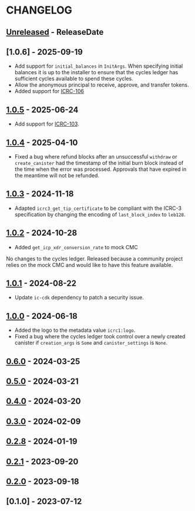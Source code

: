 <!-- next-header -->

# CHANGELOG

## [Unreleased] - ReleaseDate

## [1.0.6] - 2025-09-19
* Add support for `initial_balances` in `InitArgs`. When specifying initial balances it is up to the installer to ensure that the cycles ledger has sufficient cycles available to spend these cycles.
* Allow the anonymous principal to receive, approve, and transfer tokens.
* Added support for [ICRC-106](https://github.com/dfinity/ICRC-1/blob/7f9b4739d9b3ec2cf549bf468e3a1731c31eecbf/standards/ICRC-106/ICRC-106.md)

## [1.0.5] - 2025-06-24
* Add support for [ICRC-103](https://github.com/dfinity/ICRC/blob/main/ICRCs/ICRC-103/ICRC-103.md).

## [1.0.4] - 2025-04-10
* Fixed a bug where refund blocks after an unsuccessful `withdraw` or `create_canister` had the timestamp of the initial burn block instead of the time when the error was processed. Approvals that have expired in the meantime will not be refunded.

## [1.0.3] - 2024-11-18
* Adapted `icrc3_get_tip_certificate` to be compliant with the ICRC-3 specification by changing the encoding of `last_block_index` to `leb128`.

## [1.0.2] - 2024-10-28
* Added `get_icp_xdr_conversion_rate` to mock CMC

No changes to the cycles ledger. Released because a community project relies on the mock CMC and would like to have this feature available.

## [1.0.1] - 2024-08-22
* Update `ic-cdk` dependency to patch a security issue.

## [1.0.0] - 2024-06-18
* Added the logo to the metadata value `icrc1:logo`.
* Fixed a bug where the cycles ledger took control over a newly created canister if `creation_args` is `Some` and `canister_settings` is `None`.

## [0.6.0] - 2024-03-25

## [0.5.0] - 2024-03-21

## [0.4.0] - 2024-03-20

## [0.3.0] - 2024-02-09

## [0.2.8] - 2024-01-19

## [0.2.1] - 2023-09-20

## [0.2.0] - 2023-09-18

## [0.1.0] - 2023-07-12

<!-- next-url -->
[Unreleased]: https://github.com/dfinity/cycles-ledger/compare/cycles-ledger-v1.0.6...HEAD
[1.0.5]: https://github.com/dfinity/cycles-ledger/compare/cycles-ledger-v1.0.5...cycles-ledger-v1.0.6
[1.0.4]: https://github.com/dfinity/cycles-ledger/compare/cycles-ledger-v1.0.4...cycles-ledger-v1.0.5
[1.0.4]: https://github.com/dfinity/cycles-ledger/compare/cycles-ledger-v1.0.3...cycles-ledger-v1.0.4
[1.0.3]: https://github.com/dfinity/cycles-ledger/compare/cycles-ledger-v1.0.2...cycles-ledger-v1.0.3
[1.0.2]: https://github.com/dfinity/cycles-ledger/compare/cycles-ledger-v1.0.1...cycles-ledger-v1.0.2
[1.0.1]: https://github.com/dfinity/cycles-ledger/compare/cycles-ledger-v1.0.0...cycles-ledger-v1.0.1
[1.0.0]: https://github.com/dfinity/cycles-ledger/compare/cycles-ledger-v0.6.0...cycles-ledger-v1.0.0
[0.6.0]: https://github.com/dfinity/cycles-ledger/compare/cycles-ledger-v0.5.0...cycles-ledger-v0.6.0
[0.5.0]: https://github.com/dfinity/cycles-ledger/compare/cycles-ledger-v0.4.0...cycles-ledger-v0.5.0
[0.4.0]: https://github.com/dfinity/cycles-ledger/compare/cycles-ledger-v0.3.0...cycles-ledger-v0.4.0
[0.3.0]: https://github.com/dfinity/cycles-ledger/compare/cycles-ledger-v0.2.8...cycles-ledger-v0.3.0
[0.2.8]: https://github.com/dfinity/cycles-ledger/compare/cycles-ledger-v0.2.1...cycles-ledger-v0.2.8
[0.2.1]: https://github.com/dfinity/cycles-ledger/compare/cycles-ledger-v0.2.0...cycles-ledger-v0.2.1
[0.2.0]: https://github.com/dfinity/cycles-ledger/compare/cycles-ledger-v0.2.0...cycles-ledger-v0.2.0

